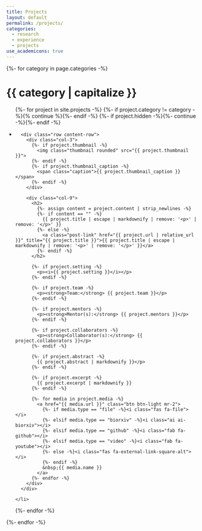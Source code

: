 ```yaml
---
title: Projects
layout: default
permalink: /projects/
categories:
  - research
  - experience
  - projects
use_academicons: true
---
```


{%- for category in page.categories -%}
  <h1 class="section-title">{{ category | capitalize }}</h1>
  <ul class="post-list">
  {%- for project in site.projects -%}
    {%- if project.category != category -%}{% continue %}{%- endif -%}
    {%- if project.hidden -%}{%- continue -%}{%- endif -%}
    <li>

      <div class="row content-row">
        <div class="col-3">
          {%- if project.thumbnail -%}
            <img class="thumbnail rounded" src="{{ project.thumbnail }}">
          {%- endif -%}
          {%- if project.thumbnail_caption -%}
            <span class="caption">{{ project.thumbnail_caption }}</span>
          {%- endif -%}
        </div>

        <div class="col-9">
          <h2>
            {%- assign content = project.content | strip_newlines -%}
            {%- if content == "" -%}
              {{ project.title | escape | markdownify | remove: '<p>' | remove: '</p>' }}
            {%- else -%}
              <a class="post-link" href="{{ project.url | relative_url }}" title="{{ project.title }}">{{ project.title | escape | markdownify | remove: '<p>' | remove: '</p>' }}</a>
            {%- endif -%}
          </h2>

          {%- if project.setting -%}
            <p><i>{{ project.setting }}</i></p>
          {%- endif -%}

          {%- if project.team -%}
            <p><strong>Team:</strong> {{ project.team }}</p>
          {%- endif -%}

          {%- if project.mentors -%}
            <p><strong>Mentor(s):</strong> {{ project.mentors }}</p>
          {%- endif -%}

          {%- if project.collaborators -%}
            <p><strong>Collaborator(s):</strong> {{ project.collaborators }}</p>
          {%- endif -%}

          {%- if project.abstract -%}
            {{ project.abstract | markdownify }}</p>
          {%- endif -%}

          {%- if project.excerpt -%}
            {{ project.excerpt | markdownify }}
          {%- endif -%}

          {%- for media in project.media -%}
            <a href="{{ media.url }}" class="btn btn-light mr-2">
              {%- if media.type == "file" -%}<i class="fas fa-file"></i>
              {%- elsif media.type == "biorxiv" -%}<i class="ai ai-biorxiv"></i>
              {%- elsif media.type == "github" -%}<i class="fab fa-github"></i>
              {%- elsif media.type == "video" -%}<i class="fab fa-youtube"></i>
              {%- else -%}<i class="fas fa-external-link-square-alt"></i>
              {%- endif -%}
              &nbsp;{{ media.name }}
            </a>
          {%- endfor -%}
        </div>
      </div>

    </li>
  {%- endfor -%}
  </ul>
{%- endfor -%}
